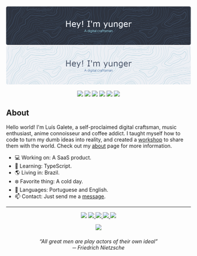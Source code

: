 <p align="center">
  <img src="./assets/header-dark.png#gh-dark-mode-only" />
  <img src="./assets/header-light.png#gh-light-mode-only" />
</p>

<p align="center">
  <img src="https://img.shields.io/static/v1?label=&message=JavaScript&colorA=4c566a&colorB=5E81AC&logo=javascript&logoColor=ECEFF4&style=flat-square" />
  <img src="https://img.shields.io/static/v1?label=&message=Next.js&colorA=4c566a&colorB=5E81AC&logo=next.js&logoColor=ECEFF4&style=flat-square" />
  <img src="https://img.shields.io/static/v1?label=&message=Vercel&colorA=4c566a&colorB=5E81AC&logo=vercel&logoColor=ECEFF4&style=flat-square" />
  <img src="https://img.shields.io/static/v1?label=&message=MUI&colorA=4c566a&colorB=5E81AC&logo=mui&logoColor=ECEFF4&style=flat-square" />
  <img src="https://img.shields.io/static/v1?label=&message=VS%20Code&colorA=4c566a&colorB=5E81AC&logo=visualstudiocode&logoColor=ECEFF4&style=flat-square" />
  <img src="https://img.shields.io/static/v1?label=&message=Notion&colorA=4c566a&colorB=5E81AC&logo=notion&logoColor=ECEFF4&style=flat-square" />
</p>

## About
Hello world! I'm Luís Galete, a self-proclaimed digital craftsman, music enthusiast, anime connoisseur and coffee addict. I taught myself how to code to turn my dumb ideas into reality, and created a [workshop](https://yunger.dev/) to share them with the world. Check out my [about](https://yunger.dev/about) page for more information.

- ‍💻 Working on: A SaaS product.
- 🧠 Learning: TypeScript.
- 🌎 Living in: Brazil.
- ❄️ Favorite thing: A cold day.
- 💬 Languages: Portuguese and English.
- 📫 Contact: Just send me a <a href="https://yunger.dev/contact" target="_blank">message</a>.

---

<p align="center">
  <img src="https://img.shields.io/static/v1?label=&message=yunger%233461&colorA=4c566a&colorB=5E81AC&logo=discord&logoColor=ECEFF4&style=flat-square" />
  <a href="https://steamcommunity.com/id/yunger/" target="_blank">
    <img src="https://img.shields.io/static/v1?label=&message=yunger&colorA=4c566a&colorB=5E81AC&logo=steam&logoColor=ECEFF4&style=flat-square" />
  </a>
  <a href="https://www.reddit.com/user/yunger_" target="_blank">
    <img src="https://img.shields.io/static/v1?label=&message=yunger_&colorA=4c566a&colorB=5E81AC&logo=reddit&logoColor=ECEFF4&style=flat-square" />
  </a>
  <a href="https://myanimelist.net/profile/yunger" target="_blank">
    <img src="https://img.shields.io/static/v1?label=&message=yunger&colorA=4c566a&colorB=5E81AC&logo=myanimelist&logoColor=ECEFF4&style=flat-square" />
  </a>
  <img src="https://img.shields.io/static/v1?label=&message=Never&colorA=4c566a&colorB=BF616A&logo=twitter&logoColor=ECEFF4&style=flat-square" />
</p>
<p align="center">
  <a href="https://yunger.dev/support" target="_blank">
    <img src="https://img.shields.io/static/v1?label=&message=Support%20my%20caffeine%20addiction&colorA=4c566a&colorB=5E81AC&logo=kofi&logoColor=ECEFF4&style=flat-square" />
  </a>
</p>

<h6 align="center"><i>“All great men are play actors of their own ideal”</i> <br/> ─ Friedrich Nietzsche</h6>
